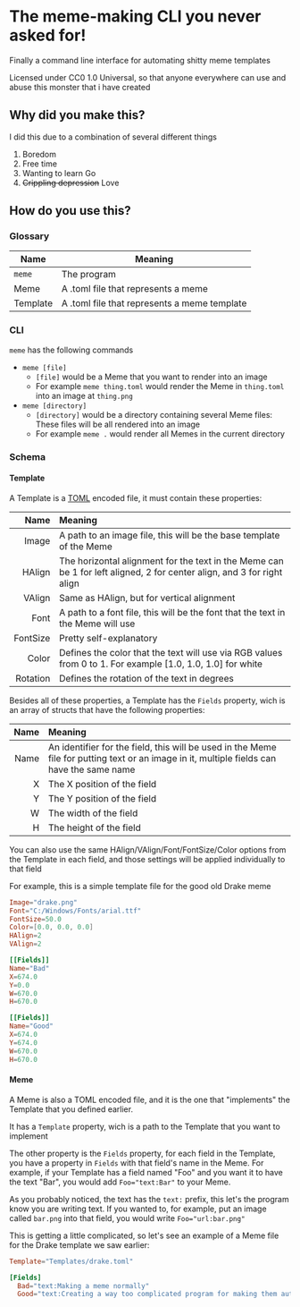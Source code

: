 # The meme-making CLI you never asked for!
Finally a command line interface for automating shitty meme templates

Licensed under CC0 1.0 Universal, so that anyone everywhere can use and abuse this monster that i have created

## Why did you make this?
I did this due to a combination of several different things

1. Boredom
2. Free time
3. Wanting to learn Go
4. ~~Crippling depression~~ Love

## How do you use this?

### Glossary
| Name     | Meaning                                      |
|----------|----------------------------------------------|
| `meme`   | The program                                  |
| Meme     | A .toml file that represents a meme          |
| Template | A .toml file that represents a meme template |

### CLI
`meme` has the following commands

- `meme [file]`
  - `[file]` would be a Meme that you want to render into an image
  - For example `meme thing.toml` would render the Meme in `thing.toml` into an image at `thing.png`
- `meme [directory]`
  - `[directory]` would be a directory containing several Meme files: These files will be all rendered into an image
  - For example `meme .` would render all Memes in the current directory

### Schema

#### Template
A Template is a [TOML](https://github.com/toml-lang/toml) encoded file, it must contain these properties:

| Name     | Meaning                                                                                                                |
|---------:|:-----------------------------------------------------------------------------------------------------------------------|
| Image    | A path to an image file, this will be the base template of the Meme                                                    |
| HAlign   | The horizontal alignment for the text in the Meme can be 1 for left aligned, 2 for center align, and 3 for right align |
| VAlign   | Same as HAlign, but for vertical alignment                                                                             |
| Font     | A path to a font file, this will be the font that the text in the Meme will use                                        |
| FontSize | Pretty self-explanatory                                                                                                |
| Color    | Defines the color that the text will use via RGB values from 0 to 1. For example [1.0, 1.0, 1.0] for white             |
|	Rotation | Defines the rotation of the text in degrees                                                                            |

Besides all of these properties, a Template has the `Fields` property, wich is an array of structs that have the following properties:

| Name | Meaning                                                                                                                                    |
|-----:|:-------------------------------------------------------------------------------------------------------------------------------------------|
| Name | An identifier for the field, this will be used in the Meme file for putting text or an image in it, multiple fields can have the same name |
| X    | The X position of the field                                                                                                                |
| Y    | The Y position of the field                                                                                                                |
| W    | The width of the field                                                                                                                     |
| H    | The height of the field                                                                                                                    |

You can also use the same HAlign/VAlign/Font/FontSize/Color options from the Template in each field, and those settings will be applied individually to that field

For example, this is a simple template file for the good old Drake meme

```toml
Image="drake.png"
Font="C:/Windows/Fonts/arial.ttf"
FontSize=50.0
Color=[0.0, 0.0, 0.0]
HAlign=2
VAlign=2

[[Fields]]
Name="Bad"
X=674.0
Y=0.0
W=670.0
H=670.0

[[Fields]]
Name="Good"
X=674.0
Y=674.0
W=670.0
H=670.0
```

#### Meme
A Meme is also a TOML encoded file, and it is the one that "implements" the Template that you defined earlier.

It has a `Template` property, wich is a path to the Template that you want to implement

The other property is the `Fields` property, for each field in the Template, you have a property in `Fields` with that field's name in the Meme. For example, if your Template has a field named "Foo" and you want it to have the text "Bar", you would add `Foo="text:Bar"` to your Meme.

As you probably noticed, the text has the `text:` prefix, this let's the program know you are writing text. If you wanted to, for example, put an image called `bar.png` into that field, you would write `Foo="url:bar.png"`

This is getting a little complicated, so let's see an example of a Meme file for the Drake template we saw earlier:

```toml
Template="Templates/drake.toml"

[Fields]
  Bad="text:Making a meme normally"
  Good="text:Creating a way too complicated program for making them automatically"
```
